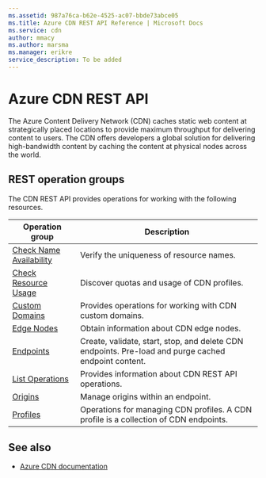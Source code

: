 ```yaml
---
ms.assetid: 987a76ca-b62e-4525-ac07-bbde73abce05
ms.title: Azure CDN REST API Reference | Microsoft Docs
ms.service: cdn
author: mmacy
ms.author: marsma
ms.manager: erikre
service_description: To be added
---
```


# Azure CDN REST API

The Azure Content Delivery Network (CDN) caches static web content at strategically placed locations to provide maximum throughput for delivering content to users. The CDN offers developers a global solution for delivering high-bandwidth content by caching the content at physical nodes across the world.

## REST operation groups

The CDN REST API provides operations for working with the following resources.

| Operation group               | Description |
|-------------------------------|-------------|
| [Check Name Availability](~/docs-ref-autogen/cdn/checknameavailability.json) | Verify the uniqueness of resource names. |
| [Check Resource Usage](~/docs-ref-autogen/cdn/checkresourceusage.json) | Discover quotas and usage of CDN profiles. |
| [Custom Domains](~/docs-ref-autogen/cdn/customdomains.json) | Provides operations for working with CDN custom domains. |
| [Edge Nodes](~/docs-ref-autogen/cdn/edgenodes.json) | Obtain information about CDN edge nodes. |
| [Endpoints](~/docs-ref-autogen/cdn/endpoints.json) | Create, validate, start, stop, and delete CDN endpoints. Pre-load and purge cached endpoint content. |
| [List Operations](~/docs-ref-autogen/cdn/listoperations.json) | Provides information about CDN REST API operations. |
| [Origins](~/docs-ref-autogen/cdn/origins.json) | Manage origins within an endpoint. |
| [Profiles](~/docs-ref-autogen/cdn/profiles.json) | Operations for managing CDN profiles. A CDN profile is a collection of CDN endpoints. |

## See also

- [Azure CDN documentation](https://docs.microsoft.com/azure/cdn)